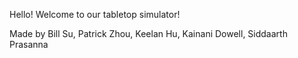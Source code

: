 Hello! Welcome to our tabletop simulator!

Made by Bill Su, Patrick Zhou, Keelan Hu, Kainani Dowell, Siddaarth Prasanna
